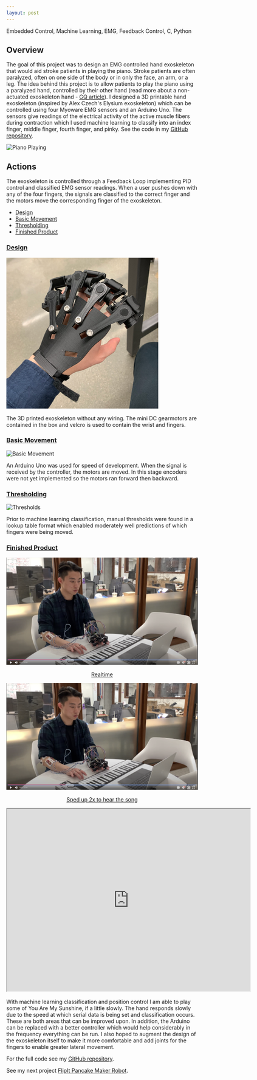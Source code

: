 ```yaml
---
layout: post
---
```

Embedded Control, Machine Learning, EMG, Feedback Control, C, Python

## Overview
The goal of this project was to design an EMG controlled hand exoskeleton that would aid stroke patients in playing the piano. Stroke patients are often paralyzed, often on one side of the body or in only the face, an arm, or a leg. The idea behind this project is to allow patients to play the piano using a paralyzed hand, controlled by their other hand (read more about a non-actuated exoskeleton hand - [GQ article](https://www.gq.com/story/pianist-joao-carlos-martins-bionic-gloves)). I designed a 3D printable hand exoskeleton (inspired by Alex Czech's Elysium exoskeleton) which can be controlled using four Myoware EMG sensors and an Arduino Uno. The sensors give readings of the electrical activity of the active muscle fibers during contraction which I used machine learning to classify into an index finger, middle finger, fourth finger, and pinky. See the code in my [GitHub repository](https://github.com/WallabyLester/EMG_Controlled_Hand_Exoskeleton).

![Piano Playing](/files/EMG-controlled-hand/piano.gif)

## Actions
The exoskeleton is controlled through a Feedback Loop implementing PID control and classified EMG sensor readings. When a user pushes down with any of the four fingers, the signals are classified to the correct finger and the motors move the corresponding finger of the exoskeleton. 
- [Design](#design)
- [Basic Movement](#basic-movement)
- [Thresholding](#thresholding)
- [Finished Product](#finished-product)

### [Design](#design)

![Exoskeleton](/files/EMG-controlled-hand/exoskeleton.png)

The 3D printed exoskeleton without any wiring. The mini DC gearmotors are contained in the box and velcro is used to contain the wrist and fingers.

### [Basic Movement](#basic-movement)

![Basic Movement](/files/EMG-controlled-hand/basic_movement.gif)

An Arduino Uno was used for speed of development. When the signal is received by the controller, the motors are moved. In this stage encoders were not yet implemented so the motors ran forward then backward. 

### [Thresholding](#thresholding)

![Thresholds](/files/EMG-controlled-hand/thresholds.gif)

Prior to machine learning classification, manual thresholds were found in a lookup table format which enabled moderately well predictions of which fingers were being moved. 

### [Finished Product](#finished-product)

[![You Are My Sunshine](/files/EMG-controlled-hand/piano_playing.png)](https://drive.google.com/file/d/12-7LMKhfDyjvKwPP5Gmho7GiX6tN9srv/preview "You Are My Sunshine")
<p style="text-align:center;"><a href="https://drive.google.com/file/d/12-7LMKhfDyjvKwPP5Gmho7GiX6tN9srv/preview">Realtime</a></p>

[![Sped Up](/files/EMG-controlled-hand/piano_playing.png)](https://drive.google.com/file/d/1dB134ACwVYKyepw-Udcao31TvG5_02tc/preview "Sped Up")
<p style="text-align:center;"><a href="https://drive.google.com/file/d/1dB134ACwVYKyepw-Udcao31TvG5_02tc/preview">Sped up 2x to hear the song</a></p>

<iframe src="https://drive.google.com/file/d/12-7LMKhfDyjvKwPP5Gmho7GiX6tN9srv/preview" width="640" height="480" allow="autoplay"></iframe>

With machine learning classification and position control I am able to play some of You Are My Sunshine, if a little slowly. The hand responds slowly due to the speed at which serial data is being set and classification occurs. These are both areas that can be improved upon. In addition, the Arduino can be replaced with a better controller which would help considerably in the frequency everything can be run. I also hoped to augment the design of the exoskeleton itself to make it more comfortable and add joints for the fingers to enable greater lateral movement.


For the full code see my [GitHub repository](https://github.com/WallabyLester/EMG_Controlled_Hand_Exoskeleton).

See my next project [FlipIt Pancake Maker Robot](https://wallabylester.github.io/flip-it-pancake-maker-robot).